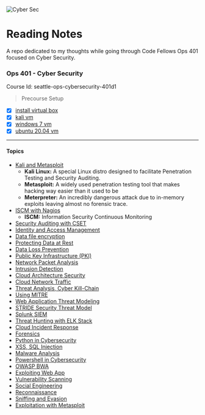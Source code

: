 ![Cyber Sec](https://images.techhive.com/images/article/2014/12/password-protection-100536243-orig.jpg)
# Reading Notes

A repo dedicated to my thoughts while going through Code Fellows Ops 401 focused on Cyber Security.

### Ops 401 - Cyber Security 
Course Id: seattle-ops-cybersecurity-401d1

> Precourse Setup
- [x]  [install virtual box](https://www.virtualbox.org/)
- [x]  [kali vm](https://www.offensive-security.com/kali-linux-vm-vmware-virtualbox-image-download/#1572305786534-030ce714-cc3b)
- [x]  [windows 7 vm](https://developer.microsoft.com/en-us/microsoft-edge/tools/vms/)
- [x]  [ubuntu 20.04 vm](https://www.linuxvmimages.com/images/ubuntu-2004/)

---

#### Topics
- [Kali and Metasploit](./ops-401/01.md)  
    - **Kali Linux:** A special Linux distro designed to facilitate Penetration Testing and Security Auditing. 
    - **Metasploit:** A widely used penetration testing tool that makes hacking way easier than it used to be
    - **Meterpreter:** An incredibly dangerous attack due to in-memory exploits leaving almost no forensic trace.
- [ISCM with Nagios](./ops-401/02.md)
    - **ISCM:** Information Security Continuous Monitoring
- [Security Auditing with CSET](./ops-401/03.md)
- [Identity and Access Management](./ops-401/04.md)
- [Data file encryption](./ops-401/05.md)
- [Protecting Data at Rest](./ops-401/06.md)
- [Data Loss Prevention](./ops-401/07.md)
- [Public Key Infrastructure (PKI)](./ops-401/08.md)
- [Network Packet Analysis](./ops-401/09.md)
- [Intrusion Detection](./ops-401/10.md)
- [Cloud Architecture Security](./ops-401/11.md)
- [Cloud Network Traffic](./ops-401/12.md)
- [Threat Analysis, Cyber Kill-Chain](./ops-401/13.md)
- [Using MITRE](./ops-401/14.md)
- [Web Application Threat Modeling](./ops-401/15.md)
- [STRIDE Security Threat Model](./ops-401/16.md)
- [Splunk SIEM](./ops-401/17.md)
- [Threat Hunting with ELK Stack](./ops-401/18.md)
- [Cloud Incident Response](./ops-401/19.md)
- [Forensics](./ops-401/20.md)
- [Python in Cybersecurity](./ops-401/21.md)
- [XSS, SQL Injection](./ops-401/22.md)
- [Malware Analysis](./ops-401/23.md)
- [Powershell in Cybersecurity](./ops-401/24.md)
- [OWASP BWA](./ops-401/25.md)
- [Exploiting Web App](./ops-401/26.md)
- [Vulnerability Scanning](./ops-401/27.md)
- [Social Engineering](./ops-401/28.md)
- [Reconnaissance](./ops-401/29.md)
- [Sniffing and Evasion](./ops-401/30.md)
- [Exploitation with Metasploit](./ops-401/31.md)   
  
